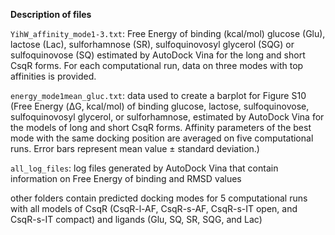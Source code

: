 **Description of files**


`YihW_affinity_mode1-3.txt`: Free Energy of binding (kcal/mol) glucose (Glu), lactose (Lac), sulforhamnose (SR), sulfoquinovosyl glycerol (SQG) or sulfoquinovose (SQ) estimated by AutoDock Vina for the long and short CsqR forms. For each computational run, data on three modes with top affinities is provided.

`energy_mode1mean_gluc.txt`: data used to create a barplot for Figure S10 (Free Energy (ΔG, kcal/mol) of binding glucose, lactose, sulfoquinovose, sulfoquinovosyl glycerol, or sulforhamnose, estimated by AutoDock Vina for the models of long and short CsqR forms. Affinity parameters of the best mode with the same docking position are averaged on five computational runs. Error bars represent mean value ± standard deviation.)

`all_log_files`: log files generated by AutoDock Vina that contain information on Free Energy of binding and RMSD values

other folders contain predicted docking modes for 5 computational runs with all models of CsqR (CsqR-l-AF, CsqR-s-AF, CsqR-s-IT open, and CsqR-s-IT compact) and ligands (Glu, SQ, SR, SQG, and Lac)
